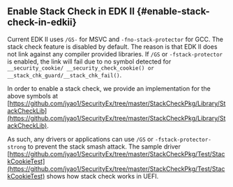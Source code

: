 <!--- @file
   Stack Canaries - Enable Stack Check in EDK II

  Copyright (c) 2018, Intel Corporation. All rights reserved.<BR>

  Redistribution and use in source (original document form) and 'compiled'
  forms (converted to PDF, epub, HTML and other formats) with or without
  modification, are permitted provided that the following conditions are met:

  1) Redistributions of source code (original document form) must retain the
     above copyright notice, this list of conditions and the following
     disclaimer as the first lines of this file unmodified.

  2) Redistributions in compiled form (transformed to other DTDs, converted to
     PDF, epub, HTML and other formats) must reproduce the above copyright
     notice, this list of conditions and the following disclaimer in the
     documentation and/or other materials provided with the distribution.

  THIS DOCUMENTATION IS PROVIDED BY TIANOCORE PROJECT "AS IS" AND ANY EXPRESS OR
  IMPLIED WARRANTIES, INCLUDING, BUT NOT LIMITED TO, THE IMPLIED WARRANTIES OF
  MERCHANTABILITY AND FITNESS FOR A PARTICULAR PURPOSE ARE DISCLAIMED. IN NO
  EVENT SHALL TIANOCORE PROJECT  BE LIABLE FOR ANY DIRECT, INDIRECT, INCIDENTAL,
  SPECIAL, EXEMPLARY, OR CONSEQUENTIAL DAMAGES (INCLUDING, BUT NOT LIMITED TO,
  PROCUREMENT OF SUBSTITUTE GOODS OR SERVICES; LOSS OF USE, DATA, OR PROFITS;
  OR BUSINESS INTERRUPTION) HOWEVER CAUSED AND ON ANY THEORY OF LIABILITY,
  WHETHER IN CONTRACT, STRICT LIABILITY, OR TORT (INCLUDING NEGLIGENCE OR
  OTHERWISE) ARISING IN ANY WAY OUT OF THE USE OF THIS DOCUMENTATION, EVEN IF
  ADVISED OF THE POSSIBILITY OF SUCH DAMAGE.

-->

## Enable Stack Check in EDK II {#enable-stack-check-in-edkii}

Current EDK II uses `/GS-` for MSVC and `-fno-stack-protector` for GCC. The stack check feature is disabled by default. The reason is that EDK II does not link against any compiler provided libraries. If `/GS` or `-fstack-protector` is enabled, the link will fail due to no symbol detected for `__security_cookie/ __security_check_cookie() or __stack_chk_guard/__stack_chk_fail()`.

In order to enable a stack check, we provide an implementation for the above symbols at [https://github.com/jyao1/SecurityEx/tree/master/StackCheckPkg/Library/StackCheckLib](https://github.com/jyao1/SecurityEx/tree/master/StackCheckPkg/Library/StackCheckLib).

As such, any drivers or applications can use `/GS` or `-fstack-protector-strong` to prevent the stack smash attack. The sample driver [https://github.com/jyao1/SecurityEx/tree/master/StackCheckPkg/Test/StackCookieTest](https://github.com/jyao1/SecurityEx/tree/master/StackCheckPkg/Test/StackCookieTest) shows how stack check works in UEFI.